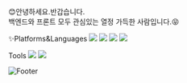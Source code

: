 

😊안녕하세요.반갑습니다.<br>
백엔드와 프론트 모두 관심있는 열정 가득한 사람입니다.😝

✨Platforms&Languages
<img src="https://img.shields.io/badge/Java-EE4C2C?style=for-the-badge&logo=PyTorch&logoColor=white">
<img src="https://img.shields.io/badge/sping-FF6F00?style=for-the-badge&logo=TensorFlow&logoColor=white">
<img src="https://img.shields.io/badge/mysql-4479A1?style=for-the-badge&logo=mysql&logoColor=white">
<img src="https://img.shields.io/badge/springboot-5C3EE8?style=for-the-badge&logo=opencv&logoColor=black">

Tools
<img src="https://img.shields.io/badge/github-181717?style=for-the-badge&logo=github&logoColor=white">
<img src="https://img.shields.io/badge/git-F05032?style=for-the-badge&logo=git&logoColor=white">



![Footer](https://capsule-render.vercel.app/api?type=waving&color=auto&height=200&section=footer)
